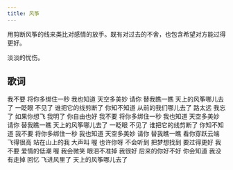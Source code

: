 ```yaml
---
title: 风筝
---
```

用剪断风筝的线来类比对感情的放手。既有对过去的不舍，也包含希望对方能过得更好。

淡淡的忧伤。

## 歌词
我不要 将你多绑住一秒
我也知道 天空多美妙
请你 替我瞧一瞧
天上的风筝哪儿去了
一眨眼 不见了
谁把它的线剪断了
你知不知道
从前的我们哪儿去了
路太远 我忘了
如果你想飞 我明了
你自由也好
我不要 将你多绑住一秒
我也知道 天空多美妙
请你 替我瞧一瞧
天上的风筝哪儿去了
一眨眼 不见了
谁把它的线剪断了
你知不知道
我不要 将你多绑住一秒
我也知道 天空多美妙
请你 替我瞧一瞧
看你穿跃云端 飞得很高
站在山上的我 大声叫 喔
也许你呀 不会听到
把梦想找到 要过得更好
我不要 爱情的低潮 喔
我会微笑 眼泪不准掉
我很好 后来的你好不好
你会知道 我没有走掉
回忆 飞进风里了
天上的风筝哪儿去了
